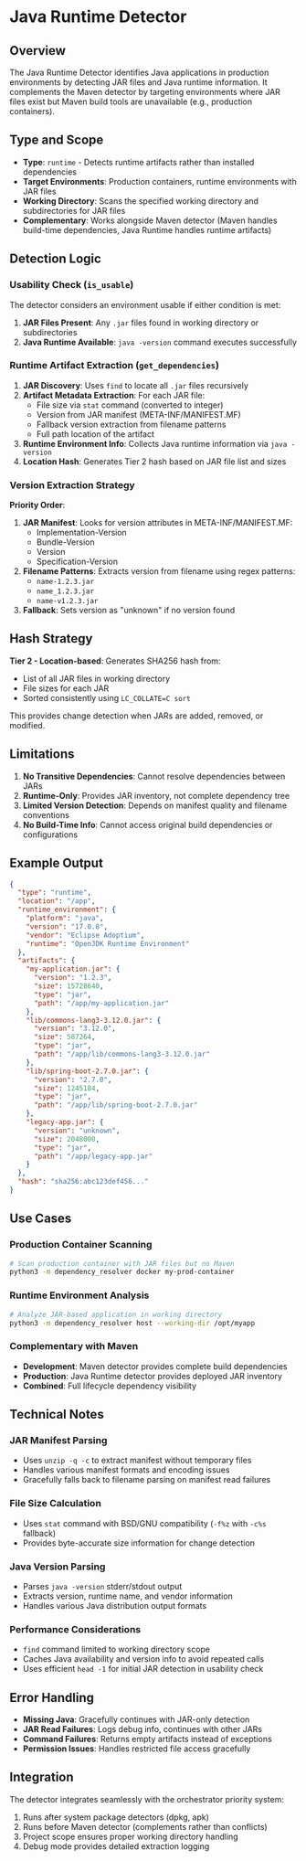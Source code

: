# Java Runtime Detector

## Overview

The Java Runtime Detector identifies Java applications in production environments by detecting JAR files and Java runtime information. It complements the Maven detector by targeting environments where JAR files exist but Maven build tools are unavailable (e.g., production containers).

## Type and Scope

- **Type**: `runtime` - Detects runtime artifacts rather than installed dependencies
- **Target Environments**: Production containers, runtime environments with JAR files
- **Working Directory**: Scans the specified working directory and subdirectories for JAR files
- **Complementary**: Works alongside Maven detector (Maven handles build-time dependencies, Java Runtime handles runtime artifacts)

## Detection Logic

### Usability Check (`is_usable`)

The detector considers an environment usable if either condition is met:

1. **JAR Files Present**: Any `.jar` files found in working directory or subdirectories
2. **Java Runtime Available**: `java -version` command executes successfully

### Runtime Artifact Extraction (`get_dependencies`)

1. **JAR Discovery**: Uses `find` to locate all `.jar` files recursively
2. **Artifact Metadata Extraction**: For each JAR file:
   - File size via `stat` command (converted to integer)
   - Version from JAR manifest (META-INF/MANIFEST.MF)
   - Fallback version extraction from filename patterns
   - Full path location of the artifact
3. **Runtime Environment Info**: Collects Java runtime information via `java -version`
4. **Location Hash**: Generates Tier 2 hash based on JAR file list and sizes

### Version Extraction Strategy

**Priority Order**:

1. **JAR Manifest**: Looks for version attributes in META-INF/MANIFEST.MF:
   - Implementation-Version
   - Bundle-Version
   - Version
   - Specification-Version
2. **Filename Patterns**: Extracts version from filename using regex patterns:
   - `name-1.2.3.jar`
   - `name_1.2.3.jar`
   - `name-v1.2.3.jar`
3. **Fallback**: Sets version as "unknown" if no version found

## Hash Strategy

**Tier 2 - Location-based**: Generates SHA256 hash from:

- List of all JAR files in working directory
- File sizes for each JAR
- Sorted consistently using `LC_COLLATE=C sort`

This provides change detection when JARs are added, removed, or modified.

## Limitations

1. **No Transitive Dependencies**: Cannot resolve dependencies between JARs
2. **Runtime-Only**: Provides JAR inventory, not complete dependency tree
3. **Limited Version Detection**: Depends on manifest quality and filename conventions
4. **No Build-Time Info**: Cannot access original build dependencies or configurations

## Example Output

```json
{
  "type": "runtime",
  "location": "/app",
  "runtime_environment": {
    "platform": "java",
    "version": "17.0.8",
    "vendor": "Eclipse Adoptium",
    "runtime": "OpenJDK Runtime Environment"
  },
  "artifacts": {
    "my-application.jar": {
      "version": "1.2.3",
      "size": 15728640,
      "type": "jar",
      "path": "/app/my-application.jar"
    },
    "lib/commons-lang3-3.12.0.jar": {
      "version": "3.12.0",
      "size": 587264,
      "type": "jar",
      "path": "/app/lib/commons-lang3-3.12.0.jar"
    },
    "lib/spring-boot-2.7.0.jar": {
      "version": "2.7.0",
      "size": 1245184,
      "type": "jar",
      "path": "/app/lib/spring-boot-2.7.0.jar"
    },
    "legacy-app.jar": {
      "version": "unknown",
      "size": 2048000,
      "type": "jar",
      "path": "/app/legacy-app.jar"
    }
  },
  "hash": "sha256:abc123def456..."
}
```

## Use Cases

### Production Container Scanning

```bash
# Scan production container with JAR files but no Maven
python3 -m dependency_resolver docker my-prod-container
```

### Runtime Environment Analysis

```bash
# Analyze JAR-based application in working directory
python3 -m dependency_resolver host --working-dir /opt/myapp
```

### Complementary with Maven

- **Development**: Maven detector provides complete build dependencies
- **Production**: Java Runtime detector provides deployed JAR inventory
- **Combined**: Full lifecycle dependency visibility

## Technical Notes

### JAR Manifest Parsing

- Uses `unzip -q -c` to extract manifest without temporary files
- Handles various manifest formats and encoding issues
- Gracefully falls back to filename parsing on manifest read failures

### File Size Calculation

- Uses `stat` command with BSD/GNU compatibility (`-f%z` with `-c%s` fallback)
- Provides byte-accurate size information for change detection

### Java Version Parsing

- Parses `java -version` stderr/stdout output
- Extracts version, runtime name, and vendor information
- Handles various Java distribution output formats

### Performance Considerations

- `find` command limited to working directory scope
- Caches Java availability and version info to avoid repeated calls
- Uses efficient `head -1` for initial JAR detection in usability check

## Error Handling

- **Missing Java**: Gracefully continues with JAR-only detection
- **JAR Read Failures**: Logs debug info, continues with other JARs
- **Command Failures**: Returns empty artifacts instead of exceptions
- **Permission Issues**: Handles restricted file access gracefully

## Integration

The detector integrates seamlessly with the orchestrator priority system:

1. Runs after system package detectors (dpkg, apk)
2. Runs before Maven detector (complements rather than conflicts)
3. Project scope ensures proper working directory handling
4. Debug mode provides detailed extraction logging
